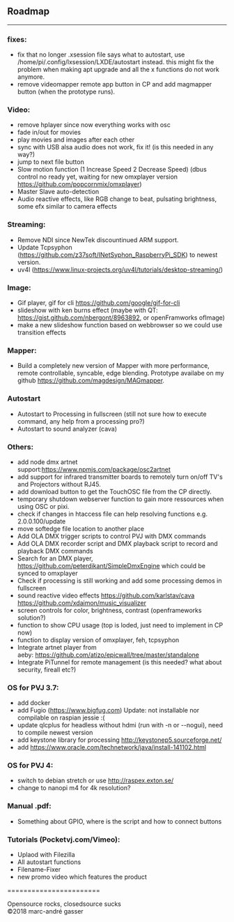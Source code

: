 ## Roadmap
**********
### fixes:  <br />
- fix that no longer .xsession file says what to autostart, use /home/pi/.config/lxsession/LXDE/autostart instead.
this might fix the problem when making apt upgrade and all the x functions do not work anymore.<br />
- remove videomapper remote app button in CP and add magmapper button (when the prototype runs).<br />

### Video: <br />
- remove hplayer since now everything works with osc <br />
- fade in/out for movies <br />
- play movies and images after each other <br />
- sync with USB alsa audio does not work, fix it! (is this needed in any way?)<br />
- jump to next file button <br />
- Slow motion function (1 Increase Speed 2 Decrease Speed) (dbus control no ready yet, waiting for new omxplayer version https://github.com/popcornmix/omxplayer)<br />
- Master Slave auto-detection<br />
- Audio reactive effects, like RGB change to beat, pulsating brightness, some efx similar to camera effects<br />

### Streaming: <br />
- Remove NDI since NewTek discountinued ARM support.
- Update Tcpsyphon (https://github.com/z37soft/INetSyphon_RaspberryPi_SDK) to newest version.
- uv4l (https://www.linux-projects.org/uv4l/tutorials/desktop-streaming/)

### Image: <br />
- Gif player, gif for cli https://github.com/google/gif-for-cli <br />
- slideshow with ken burns effect (maybe with QT: https://gist.github.com/nbergont/8963892, or openFramworks ofImage) <br />
- make a new slideshow function based on webbrowser so we could use transition effects <br />

### Mapper: <br />
- Build a completely new version of Mapper with more performance, remote controllable, syncable, edge blending. Prototype availabe on my github https://github.com/magdesign/MAGmapper. <br />

### Autostart
- Autostart to Processing in fullscreen (still not sure how to execute command, any help from a processing pro?) <br />
- Autostart to sound analyzer (cava)  <br />

### Others:<br />
- add node dmx artnet support:https://www.npmjs.com/package/osc2artnet 
- add support for infrared transmitter boards to remotely turn on/off TV's and Projectors without RJ45. <br />
- add download button to get the TouchOSC file from the CP directly. <br />
- temporary shutdown webserver function to gain more ressources when using OSC or pixi.
- check if changes in htaccess file can help resolving functions e.g. 2.0.0.100/update <br />
- move softedge file location to another place<br />
- Add OLA DMX trigger scripts to control PVJ with DMX commands<br />
- Add OLA DMX recorder script and DMX playback script to record and playback DMX commands <br />
- Search for an DMX player, https://github.com/peterdikant/SimpleDmxEngine which could be synced to omxplayer <br />
- Check if processing is still working and add some processing demos in fullscreen <br />
- sound reactive video effects https://github.com/karlstav/cava https://github.com/xdaimon/music_visualizer<br />
- screen controls for color, brightness, contrast (openframeworks solution?) <br />
- function to show CPU usage (top is loded, just need to implement in CP now)<br />
- function to display version of omxplayer, feh, tcpsyphon<br />
- Integrate artnet player from aeby: https://github.com/atizo/epicwall/tree/master/standalone<br />
- Integrate PiTunnel for remote management (is this needed? what about security, fireall etc?) <br />

### OS for PVJ 3.7: <br />
- add docker <br />
- add Fugio (https://www.bigfug.com) Update: not installable nor compilable on raspian jessie :( <br />
- update qlcplus for headless without hdmi (run with -n or --nogui), need to compile newest version <br />
- add keystone library for processing http://keystonep5.sourceforge.net/ <br />
- add https://www.oracle.com/technetwork/java/install-141102.html <br />

### OS for PVJ 4: <br />
- switch to debian stretch or use http://raspex.exton.se/ <br />
- change to nanopi m4 for 4k resolution?  <br />

### Manual .pdf: <br />
- Something about GPIO, where is the script and how to connect buttons <br />

### Tutorials (Pocketvj.com/Vimeo): <br />

- Uplaod with Filezilla<br />
- All autostart functions <br />
- Filename-Fixer<br />
- new promo video which features the product <br />

=======================<br />

Opensource rocks, closedsource sucks<br />
©2018 marc-andré gasser

